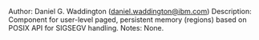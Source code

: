 Author: Daniel G. Waddington (daniel.waddington@ibm.com)
Description: Component for user-level paged, persistent memory (regions) based on POSIX API for SIGSEGV handling.
Notes: None.

